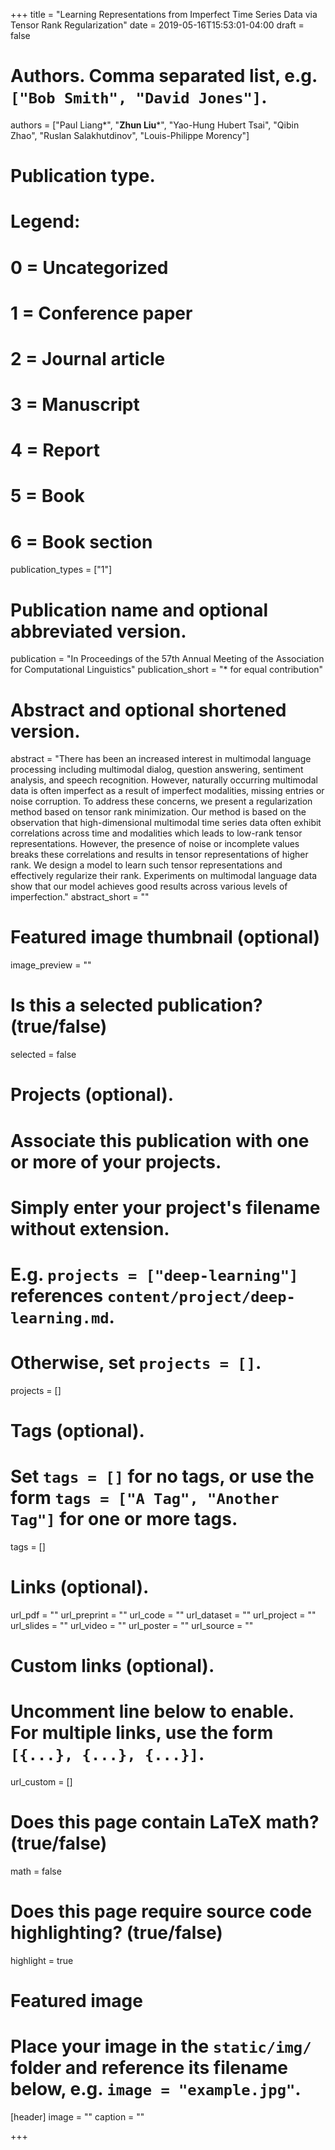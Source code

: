 +++
title = "Learning Representations from Imperfect Time Series Data via Tensor Rank Regularization"
date = 2019-05-16T15:53:01-04:00
draft = false

# Authors. Comma separated list, e.g. `["Bob Smith", "David Jones"]`.
authors = ["Paul Liang*", "**Zhun Liu***", "Yao-Hung Hubert Tsai", "Qibin Zhao", "Ruslan Salakhutdinov", "Louis-Philippe Morency"]

# Publication type.
# Legend:
# 0 = Uncategorized
# 1 = Conference paper
# 2 = Journal article
# 3 = Manuscript
# 4 = Report
# 5 = Book
# 6 = Book section
publication_types = ["1"]


# Publication name and optional abbreviated version.
publication = "In Proceedings of the 57th Annual Meeting of the Association for Computational Linguistics"
publication_short = "* for equal contribution"

# Abstract and optional shortened version.
abstract = "There has been an increased interest in multimodal language processing including multimodal dialog, question answering, sentiment analysis, and speech recognition. However, naturally occurring multimodal data is often imperfect as a result of imperfect modalities, missing entries or noise corruption. To address these concerns, we present a regularization method based on tensor rank minimization. Our method is based on the observation that high-dimensional multimodal time series data often exhibit correlations across time and modalities which leads to low-rank tensor representations. However, the presence of noise or incomplete values breaks these correlations and results in tensor representations of higher rank. We design a model to learn such tensor representations and effectively regularize their rank. Experiments on multimodal language data show that our model achieves good results across various levels of imperfection."
abstract_short = ""

# Featured image thumbnail (optional)
image_preview = ""

# Is this a selected publication? (true/false)
selected = false

# Projects (optional).
#   Associate this publication with one or more of your projects.
#   Simply enter your project's filename without extension.
#   E.g. `projects = ["deep-learning"]` references `content/project/deep-learning.md`.
#   Otherwise, set `projects = []`.
projects = []

# Tags (optional).
#   Set `tags = []` for no tags, or use the form `tags = ["A Tag", "Another Tag"]` for one or more tags.
tags = []

# Links (optional).
url_pdf = ""
url_preprint = ""
url_code = ""
url_dataset = ""
url_project = ""
url_slides = ""
url_video = ""
url_poster = ""
url_source = ""

# Custom links (optional).
#   Uncomment line below to enable. For multiple links, use the form `[{...}, {...}, {...}]`.
url_custom = []

# Does this page contain LaTeX math? (true/false)
math = false

# Does this page require source code highlighting? (true/false)
highlight = true

# Featured image
# Place your image in the `static/img/` folder and reference its filename below, e.g. `image = "example.jpg"`.
[header]
image = ""
caption = ""

+++
